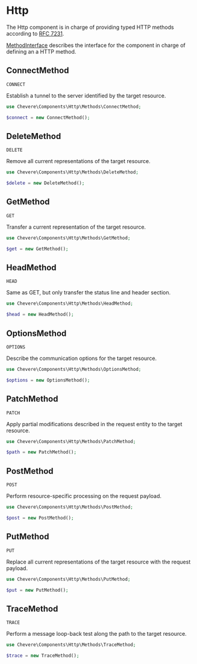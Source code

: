# Http

The Http component is in charge of providing typed HTTP methods according to [RFC 7231](https://tools.ietf.org/html/rfc7231).

[MethodInterface](../reference/Chevere/Interfaces/Http/MethodInterface.md) describes the interface for the component in charge of defining an a HTTP method.

## ConnectMethod

`CONNECT`

Establish a tunnel to the server identified by the target resource.

```php
use Chevere\Components\Http\Methods\ConnectMethod;

$connect = new ConnectMethod();
```

## DeleteMethod

`DELETE`

Remove all current representations of the target resource.

```php
use Chevere\Components\Http\Methods\DeleteMethod;

$delete = new DeleteMethod();
```

## GetMethod

`GET`

Transfer a current representation of the target resource.

```php
use Chevere\Components\Http\Methods\GetMethod;

$get = new GetMethod();
```

## HeadMethod

`HEAD`

Same as GET, but only transfer the status line and header section.

```php
use Chevere\Components\Http\Methods\HeadMethod;

$head = new HeadMethod();
```

## OptionsMethod

`OPTIONS`

Describe the communication options for the target resource.

```php
use Chevere\Components\Http\Methods\OptionsMethod;

$options = new OptionsMethod();
```

## PatchMethod

`PATCH`

Apply partial modifications described in the request entity to the target resource.

```php
use Chevere\Components\Http\Methods\PatchMethod;

$path = new PatchMethod();
```

## PostMethod

`POST`

Perform resource-specific processing on the request payload.

```php
use Chevere\Components\Http\Methods\PostMethod;

$post = new PostMethod();
```

## PutMethod

`PUT`

Replace all current representations of the target resource with the request payload.

```php
use Chevere\Components\Http\Methods\PutMethod;

$put = new PutMethod();
```

## TraceMethod

`TRACE`

Perform a message loop-back test along the path to the target resource.

```php
use Chevere\Components\Http\Methods\TraceMethod;

$trace = new TraceMethod();
```
